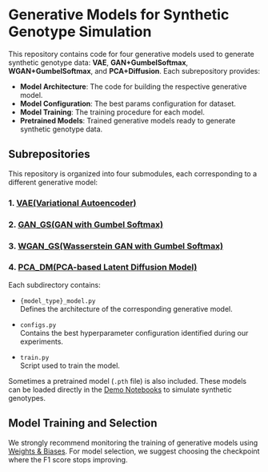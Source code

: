 # Generative Models for Synthetic Genotype Simulation

This repository contains code for four generative models used to generate synthetic genotype data: **VAE**, **GAN+GumbelSoftmax**, **WGAN+GumbelSoftmax**, and **PCA+Diffusion**. Each subrepository provides:
- **Model Architecture**: The code for building the respective generative model.
- **Model Configuration**: The best params configuration for dataset.
- **Model Training**: The training procedure for each model.
- **Pretrained Models**: Trained generative models ready to generate synthetic genotype data.

## Subrepositories

This repository is organized into four submodules, each corresponding to a different generative model:

### 1. [VAE(Variational Autoencoder)](./VAE)
### 2. [GAN_GS(GAN with Gumbel Softmax)](./GAN_GS)
### 3. [WGAN_GS(Wasserstein GAN with Gumbel Softmax)](./WGAN_GS)
### 4. [PCA_DM(PCA-based Latent Diffusion Model)](./PCA_DM)


Each subdirectory contains:

- `{model_type}_model.py`  
  Defines the architecture of the corresponding generative model.

- `configs.py`  
  Contains the best hyperparameter configuration identified during our experiments.

- `train.py`  
  Script used to train the model.

Sometimes a pretrained model (`.pth` file) is also included. These models can be loaded directly in the [Demo Notebooks](../demo) to simulate synthetic genotypes.

## Model Training and Selection
We strongly recommend monitoring the training of generative models using [Weights & Biases](https://wandb.ai/site/). For model selection, we suggest choosing the checkpoint where the F1 score stops improving.
